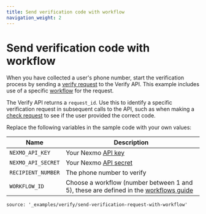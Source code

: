 ```yaml
---
title: Send verification code with workflow
navigation_weight: 2
---
```


# Send verification code with workflow

When you have collected a user's phone number, start the verification process by sending a [verify request](/api/verify#verify-request) to the Verify API. This example includes use of a specific [workflow](/verify/guides/workflows-and-events) for the request.

The Verify API returns a `request_id`. Use this to identify a specific verification request in subsequent calls to the API, such as when making a [check request](/verify/code-snippets/check-verify-request) to see if the user provided the correct code.

Replace the following variables in the sample code with your own values:

Name | Description
--|--
`NEXMO_API_KEY` | Your Nexmo [API key](https://developer.nexmo.com/concepts/guides/authentication#api-key-and-secret)
`NEXMO_API_SECRET` | Your Nexmo [API secret](https://developer.nexmo.com/concepts/guides/authentication#api-key-and-secret)
`RECIPIENT_NUMBER` | The phone number to verify
`WORKFLOW_ID` | Choose a workflow (number between 1 and 5), these are defined in the [workflows guide](/verify/guides/workflows-and-events)

```code_snippets
source: '_examples/verify/send-verification-request-with-workflow'
```
